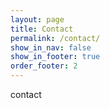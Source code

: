 ```yaml
---
layout: page
title: Contact
permalink: /contact/
show_in_nav: false
show_in_footer: true
order_footer: 2
---
```

contact